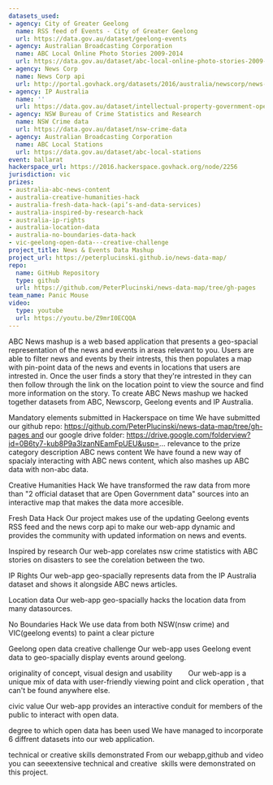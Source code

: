 ```yaml
---
datasets_used:
- agency: City of Greater Geelong
  name: RSS feed of Events - City of Greater Geelong
  url: https://data.gov.au/dataset/geelong-events
- agency: Australian Broadcasting Corporation
  name: ABC Local Online Photo Stories 2009-2014
  url: https://data.gov.au/dataset/abc-local-online-photo-stories-2009-2014
- agency: News Corp
  name: News Corp api
  url: http://portal.govhack.org/datasets/2016/australia/newscorp/news-corp-content-api-%28capi%29-sa.html
- agency: IP Australia
  name: ''
  url: https://data.gov.au/dataset/intellectual-property-government-open-data-2016
- agency: NSW Bureau of Crime Statistics and Research
  name: NSW Crime data
  url: https://data.gov.au/dataset/nsw-crime-data
- agency: Australian Broadcasting Corporation
  name: ABC Local Stations
  url: https://data.gov.au/dataset/abc-local-stations
event: ballarat
hackerspace_url: https://2016.hackerspace.govhack.org/node/2256
jurisdiction: vic
prizes:
- australia-abc-news-content
- australia-creative-humanities-hack
- australia-fresh-data-hack-(api’s-and-data-services)
- australia-inspired-by-research-hack
- australia-ip-rights
- australia-location-data
- australia-no-boundaries-data-hack
- vic-geelong-open-data---creative-challenge
project_title: News & Events Data Mashup
project_url: https://peterplucinski.github.io/news-data-map/
repo:
  name: GitHub Repository
  type: github
  url: https://github.com/PeterPlucinski/news-data-map/tree/gh-pages
team_name: Panic Mouse
video:
  type: youtube
  url: https://youtu.be/Z9mrI0ECQQA
---
```


ABC News mashup is a web based application that presents a geo-spacial representation of the news and events in areas relevant to you.
Users are able to filter news and events by their intrests, this then populates a map with pin-point data of the news and events in locations that users are intrested in. Once the user finds a story that they're intrested in they can then follow through the link on the location point to view the source and find more information on the story.
To create ABC News mashup we hacked together datasets from ABC, Newscorp, Geelong events and IP Australia.
 

Mandatory elements submitted in Hackerspace on time
​​​​​​​We have submitted our github repo: https://github.com/PeterPlucinski/news-data-map/tree/gh-pages and our google drive folder: https://drive.google.com/folderview?id=0B6ty7-kub8P9a3lzanNEamFpUEU&usp=...
relevance to the prize category description​​​​​​​
ABC news content
We have found a new way of spacialy interacting with ABC news content, which also mashes up ABC data with non-abc data.

Creative Humanities Hack
We have transformed the raw data from more than "2 official dataset that are Open Government data" sources into an interactive map that makes the data more accesible.

Fresh Data Hack
Our project makes use of the updating Geelong events RSS feed and the news corp api to make our web-app dynamic and provides the community with updated information on news and events.

Inspired by research
Our web-app corelates nsw crime statistics with ABC stories on disasters to see the corelation between the two.

IP Rights
Our web-app geo-spacially represents data from the IP Australia dataset and shows it alongside ABC news articles.

Location data
Our web-app geo-spacially hacks the location data from many datasources.

No Boundaries Hack
We use data from both NSW(nsw crime) and VIC(geelong events) to paint a clear picture

Geelong open data creative challenge
Our web-app uses Geelong event data to geo-spacially display events around geelong.


originality of concept, visual design and usability
       Our web-app is a unique mix of data with user-friendly viewing point and click operation , that can't be found anywhere else.

civic value
Our web-app provides an interactive conduit for members of the public to interact with open data.​​​​​​​

degree to which open data has been used
We have managed to incorporate 6 diffrent datasets into our web application.

technical or creative skills demonstrated
From our webapp,github and video you can seeextensive technical and creative  skills were demonstrated on this project.
